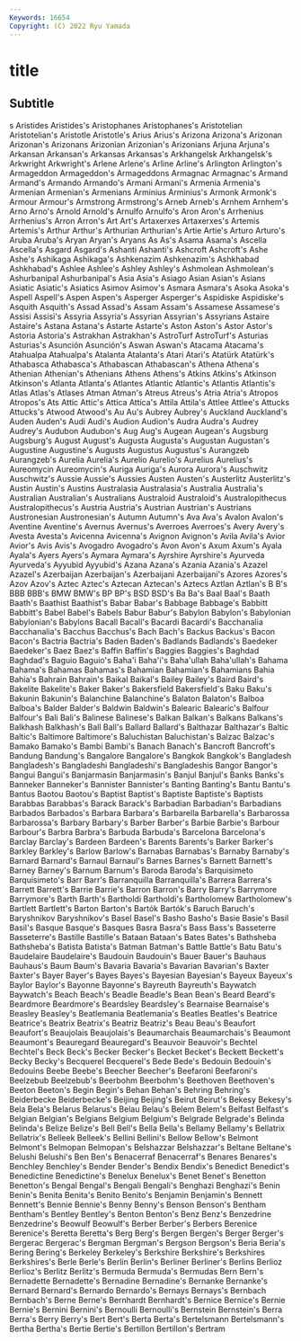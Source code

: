 ```yaml
---
Keywords: 16654
Copyright: (C) 2022 Ryu Yamada
---
```



# title

## Subtitle
s Aristides Aristides's Aristophanes Aristophanes's Aristotelian Aristotelian's Aristotle
Aristotle's Arius Arius's Arizona Arizona's Arizonan Arizonan's Arizonans Arizonian Arizonian's
Arizonians Arjuna Arjuna's Arkansan Arkansan's Arkansas Arkansas's Arkhangelsk Arkhangelsk's Arkwright
Arkwright's Arlene Arlene's Arline Arline's Arlington Arlington's Armageddon Armageddon's Armageddons
Armagnac Armagnac's Armand Armand's Armando Armando's Armani Armani's Armenia Armenia's
Armenian Armenian's Armenians Arminius Arminius's Armonk Armonk's Armour Armour's Armstrong
Armstrong's Arneb Arneb's Arnhem Arnhem's Arno Arno's Arnold Arnold's Arnulfo
Arnulfo's Aron Aron's Arrhenius Arrhenius's Arron Arron's Art Art's Artaxerxes
Artaxerxes's Artemis Artemis's Arthur Arthur's Arthurian Arthurian's Artie Artie's Arturo
Arturo's Aruba Aruba's Aryan Aryan's Aryans As As's Asama Asama's
Ascella Ascella's Asgard Asgard's Ashanti Ashanti's Ashcroft Ashcroft's Ashe Ashe's
Ashikaga Ashikaga's Ashkenazim Ashkenazim's Ashkhabad Ashkhabad's Ashlee Ashlee's Ashley Ashley's
Ashmolean Ashmolean's Ashurbanipal Ashurbanipal's Asia Asia's Asiago Asian Asian's Asians
Asiatic Asiatic's Asiatics Asimov Asimov's Asmara Asmara's Asoka Asoka's Aspell
Aspell's Aspen Aspen's Asperger Asperger's Aspidiske Aspidiske's Asquith Asquith's Assad
Assad's Assam Assam's Assamese Assamese's Assisi Assisi's Assyria Assyria's Assyrian
Assyrian's Assyrians Astaire Astaire's Astana Astana's Astarte Astarte's Aston Aston's
Astor Astor's Astoria Astoria's Astrakhan Astrakhan's AstroTurf AstroTurf's Asturias Asturias's
Asunción Asunción's Aswan Aswan's Atacama Atacama's Atahualpa Atahualpa's Atalanta Atalanta's
Atari Atari's Atatürk Atatürk's Athabasca Athabasca's Athabascan Athabascan's Athena Athena's
Athenian Athenian's Athenians Athens Athens's Atkins Atkins's Atkinson Atkinson's Atlanta
Atlanta's Atlantes Atlantic Atlantic's Atlantis Atlantis's Atlas Atlas's Atlases Atman
Atman's Atreus Atreus's Atria Atria's Atropos Atropos's Ats Attic Attic's
Attica Attica's Attila Attila's Attlee Attlee's Attucks Attucks's Atwood Atwood's
Au Au's Aubrey Aubrey's Auckland Auckland's Auden Auden's Audi Audi's
Audion Audion's Audra Audra's Audrey Audrey's Audubon Audubon's Aug Aug's
Augean Augean's Augsburg Augsburg's August August's Augusta Augusta's Augustan Augustan's
Augustine Augustine's Augusts Augustus Augustus's Aurangzeb Aurangzeb's Aurelia Aurelia's Aurelio
Aurelio's Aurelius Aurelius's Aureomycin Aureomycin's Auriga Auriga's Aurora Aurora's Auschwitz
Auschwitz's Aussie Aussie's Aussies Austen Austen's Austerlitz Austerlitz's Austin Austin's
Austins Australasia Australasia's Australia Australia's Australian Australian's Australians Australoid Australoid's
Australopithecus Australopithecus's Austria Austria's Austrian Austrian's Austrians Austronesian Austronesian's Autumn
Autumn's Ava Ava's Avalon Avalon's Aventine Aventine's Avernus Avernus's Averroes
Averroes's Avery Avery's Avesta Avesta's Avicenna Avicenna's Avignon Avignon's Avila
Avila's Avior Avior's Avis Avis's Avogadro Avogadro's Avon Avon's Axum
Axum's Ayala Ayala's Ayers Ayers's Aymara Aymara's Ayrshire Ayrshire's Ayurveda
Ayurveda's Ayyubid Ayyubid's Azana Azana's Azania Azania's Azazel Azazel's Azerbaijan
Azerbaijan's Azerbaijani Azerbaijani's Azores Azores's Azov Azov's Aztec Aztec's Aztecan
Aztecan's Aztecs Aztlan Aztlan's B B's BBB BBB's BMW BMW's
BP BP's BSD BSD's Ba Ba's Baal Baal's Baath Baath's
Baathist Baathist's Babar Babar's Babbage Babbage's Babbitt Babbitt's Babel Babel's
Babels Babur Babur's Babylon Babylon's Babylonian Babylonian's Babylons Bacall Bacall's
Bacardi Bacardi's Bacchanalia Bacchanalia's Bacchus Bacchus's Bach Bach's Backus Backus's
Bacon Bacon's Bactria Bactria's Baden Baden's Badlands Badlands's Baedeker Baedeker's
Baez Baez's Baffin Baffin's Baggies Baggies's Baghdad Baghdad's Baguio Baguio's
Baha'i Baha'i's Baha'ullah Baha'ullah's Bahama Bahama's Bahamas Bahamas's Bahamian Bahamian's
Bahamians Bahia Bahia's Bahrain Bahrain's Baikal Baikal's Bailey Bailey's Baird
Baird's Bakelite Bakelite's Baker Baker's Bakersfield Bakersfield's Baku Baku's Bakunin
Bakunin's Balanchine Balanchine's Balaton Balaton's Balboa Balboa's Balder Balder's Baldwin
Baldwin's Balearic Balearic's Balfour Balfour's Bali Bali's Balinese Balinese's Balkan
Balkan's Balkans Balkans's Balkhash Balkhash's Ball Ball's Ballard Ballard's Balthazar
Balthazar's Baltic Baltic's Baltimore Baltimore's Baluchistan Baluchistan's Balzac Balzac's Bamako
Bamako's Bambi Bambi's Banach Banach's Bancroft Bancroft's Bandung Bandung's Bangalore
Bangalore's Bangkok Bangkok's Bangladesh Bangladesh's Bangladeshi Bangladeshi's Bangladeshis Bangor Bangor's
Bangui Bangui's Banjarmasin Banjarmasin's Banjul Banjul's Banks Banks's Banneker Banneker's
Bannister Bannister's Banting Banting's Bantu Bantu's Bantus Baotou Baotou's Baptist
Baptist's Baptiste Baptiste's Baptists Barabbas Barabbas's Barack Barack's Barbadian Barbadian's
Barbadians Barbados Barbados's Barbara Barbara's Barbarella Barbarella's Barbarossa Barbarossa's Barbary
Barbary's Barber Barber's Barbie Barbie's Barbour Barbour's Barbra Barbra's Barbuda
Barbuda's Barcelona Barcelona's Barclay Barclay's Bardeen Bardeen's Barents Barents's Barker
Barker's Barkley Barkley's Barlow Barlow's Barnabas Barnabas's Barnaby Barnaby's Barnard
Barnard's Barnaul Barnaul's Barnes Barnes's Barnett Barnett's Barney Barney's Barnum
Barnum's Baroda Baroda's Barquisimeto Barquisimeto's Barr Barr's Barranquilla Barranquilla's Barrera
Barrera's Barrett Barrett's Barrie Barrie's Barron Barron's Barry Barry's Barrymore
Barrymore's Barth Barth's Bartholdi Bartholdi's Bartholomew Bartholomew's Bartlett Bartlett's Barton
Barton's Bartók Bartók's Baruch Baruch's Baryshnikov Baryshnikov's Basel Basel's Basho
Basho's Basie Basie's Basil Basil's Basque Basque's Basques Basra Basra's
Bass Bass's Basseterre Basseterre's Bastille Bastille's Bataan Bataan's Bates Bates's
Bathsheba Bathsheba's Batista Batista's Batman Batman's Battle Battle's Batu Batu's
Baudelaire Baudelaire's Baudouin Baudouin's Bauer Bauer's Bauhaus Bauhaus's Baum Baum's
Bavaria Bavaria's Bavarian Bavarian's Baxter Baxter's Bayer Bayer's Bayes Bayes's
Bayesian Bayesian's Bayeux Bayeux's Baylor Baylor's Bayonne Bayonne's Bayreuth Bayreuth's
Baywatch Baywatch's Beach Beach's Beadle Beadle's Bean Bean's Beard Beard's
Beardmore Beardmore's Beardsley Beardsley's Bearnaise Bearnaise's Beasley Beasley's Beatlemania Beatlemania's
Beatles Beatles's Beatrice Beatrice's Beatrix Beatrix's Beatriz Beatriz's Beau Beau's
Beaufort Beaufort's Beaujolais Beaujolais's Beaumarchais Beaumarchais's Beaumont Beaumont's Beauregard Beauregard's
Beauvoir Beauvoir's Bechtel Bechtel's Beck Beck's Becker Becker's Becket Becket's
Beckett Beckett's Becky Becky's Becquerel Becquerel's Bede Bede's Bedouin Bedouin's
Bedouins Beebe Beebe's Beecher Beecher's Beefaroni Beefaroni's Beelzebub Beelzebub's Beerbohm
Beerbohm's Beethoven Beethoven's Beeton Beeton's Begin Begin's Behan Behan's Behring
Behring's Beiderbecke Beiderbecke's Beijing Beijing's Beirut Beirut's Bekesy Bekesy's Bela
Bela's Belarus Belarus's Belau Belau's Belem Belem's Belfast Belfast's Belgian
Belgian's Belgians Belgium Belgium's Belgrade Belgrade's Belinda Belinda's Belize Belize's
Bell Bell's Bella Bella's Bellamy Bellamy's Bellatrix Bellatrix's Belleek Belleek's
Bellini Bellini's Bellow Bellow's Belmont Belmont's Belmopan Belmopan's Belshazzar Belshazzar's
Beltane Beltane's Belushi Belushi's Ben Ben's Benacerraf Benacerraf's Benares Benares's
Benchley Benchley's Bender Bender's Bendix Bendix's Benedict Benedict's Benedictine Benedictine's
Benelux Benelux's Benet Benet's Benetton Benetton's Bengal Bengal's Bengali Bengali's
Benghazi Benghazi's Benin Benin's Benita Benita's Benito Benito's Benjamin Benjamin's
Bennett Bennett's Bennie Bennie's Benny Benny's Benson Benson's Bentham Bentham's
Bentley Bentley's Benton Benton's Benz Benz's Benzedrine Benzedrine's Beowulf Beowulf's
Berber Berber's Berbers Berenice Berenice's Beretta Beretta's Berg Berg's Bergen
Bergen's Berger Berger's Bergerac Bergerac's Bergman Bergman's Bergson Bergson's Beria
Beria's Bering Bering's Berkeley Berkeley's Berkshire Berkshire's Berkshires Berkshires's Berle
Berle's Berlin Berlin's Berliner Berliner's Berlins Berlioz Berlioz's Berlitz Berlitz's
Bermuda Bermuda's Bermudas Bern Bern's Bernadette Bernadette's Bernadine Bernadine's Bernanke
Bernanke's Bernard Bernard's Bernardo Bernardo's Bernays Bernays's Bernbach Bernbach's Berne
Berne's Bernhardt Bernhardt's Bernice Bernice's Bernie Bernie's Bernini Bernini's Bernoulli
Bernoulli's Bernstein Bernstein's Berra Berra's Berry Berry's Bert Bert's Berta
Berta's Bertelsmann Bertelsmann's Bertha Bertha's Bertie Bertie's Bertillon Bertillon's Bertram
